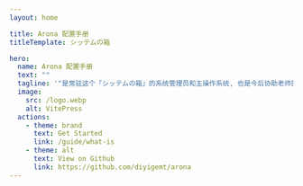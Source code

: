 ```yaml
---
layout: home

title: Arona 配置手册
titleTemplate: シッテムの箱

hero:
  name: Arona 配置手册
  text: ""
  tagline: '"是常驻这个「シッテムの箱」的系统管理员和主操作系统, 也是今后协助老师的秘书!"'
  image:
    src: /logo.webp
    alt: VitePress
  actions:
    - theme: brand
      text: Get Started
      link: /guide/what-is
    - theme: alt
      text: View on Github
      link: https://github.com/diyigemt/arona
---
```


<script setup lang="ts">
import { onMounted } from "vue";

onMounted(() => {
    const link = document.createElement("link");
    link.rel = "icon";
    link.type = "image/webp";
    link.href = "/icon.webp";
    document.head.appendChild(link);
});
</script>
